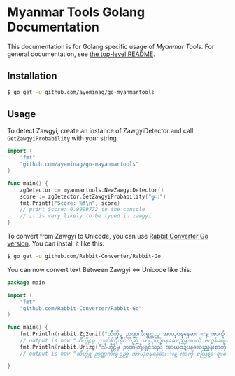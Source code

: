 # Myanmar Tools Golang Documentation

This documentation is for Golang specific usage of *Myanmar Tools*.  For general documentation, see [the top-level README](../../README.md).

## Installation
```bash
$ go get -u github.com/ayeminag/go-myanmartools
```
## Usage

To detect Zawgyi, create an instance of ZawgyiDetector and call `GetZawgyiProbability` with your string.

```go
import (
    "fmt"
    "github.com/ayeminag/go-mayanmartools"
)

func main() {
    zgDetector := myanmartools.NewZawgyiDetector()
    score := zgDetector.GetZawgyiProbability("မ္း")
    fmt.Printf("Score: %f\n", score) 
    // print Score: 0.9999772 to the console
    // it is very likely to be typed in zawgyi
}
```

To convert from Zawgyi to Unicode, you can use [Rabbit Converter Go version](https://github.com/Rabbit-Converter/Rabbit-Go).  You can install it like this:

```bash
$ go get -u github.com/Rabbit-Converter/Rabbit-Go
```

You can now convert text Between Zawgyi <=> Unicode like this:

```go
package main

import (
    "fmt"
    "github.com/Rabbit-Converter/Rabbit-Go"
)

func main() {
    fmt.Println(rabbit.Zg2uni(("သီဟိုဠ္မွ ဉာဏ္ႀကီးရွင္သည္ အာယုဝဍ္ဎနေဆးၫႊန္းစာကို ဇလြန္ေဈးေဘးဗာဒံပင္ထက္ အဓိ႒ာန္လ်က္ ဂဃနဏဖတ္ခဲ့သည္။"))
    // output is now "သီဟိုဠ်မှ ဉာဏ်ကြီးရှင်သည် အာယုဝဍ်ဎနဆေးညွှန်းစာကို ဇလွန်ဈေးဘေးဗာဒံပင်ထက် အဓိဋ္ဌာန်လျက် ဂဃနဏဖတ်ခဲ့သည်။")
    fmt.Println(rabbit.Unizg("သီဟိုဠ်မှ ဉာဏ်ကြီးရှင်သည် အာယုဝဍ်ဎနဆေးညွှန်းစာကို ဇလွန်ဈေးဘေးဗာဒံပင်ထက် အဓိဋ္ဌာန်လျက် ဂဃနဏဖတ်ခဲ့သည်။"))
    // output is now "သီဟိုဠ္မွ ဉာဏ္ႀကီးရွင္သည္ အာယုဝဍ္ဎနေဆးၫႊန္းစာကို ဇလြန္ေဈးေဘးဗာဒံပင္ထက္ အဓိ႒ာန္လ်က္ ဂဃနဏဖတ္ခဲ့သည္။")

}
```
